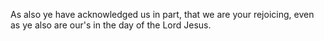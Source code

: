 As also ye have acknowledged us in part, that we are your rejoicing, even as ye also are our's in the day of the Lord Jesus.
